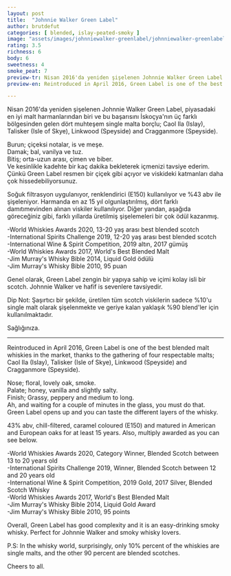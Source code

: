 ```yaml
---
layout: post
title:  "Johnnie Walker Green Label"
author: brutdefut
categories: [ blended, islay-peated-smoky ]
image: "assets/images/johnniewalker-greenlabel/johnniewalker-greenlabel.JPG"
rating: 3.5
richness: 6
body: 6
sweetness: 4
smoke_peat: 7
preview-tr: Nisan 2016'da yeniden şişelenen Johnnie Walker Green Label şu an piyasadaki en iyi malt harmanlarından biri.   
preview-en: Reintroduced in April 2016, Green Label is one of the best blended malt whiskies in the market.   

---
```


Nisan 2016'da yeniden şişelenen Johnnie Walker Green Label, piyasadaki en iyi malt harmanlarından biri ve bu başarısını İskoçya'nın üç farklı bölgesinden gelen dört muhteşem single malta borçlu; Caol Ila (Islay), Talisker (Isle of Skye), Linkwood (Speyside) and Cragganmore (Speyside).  

Burun; çiçeksi notalar, is ve meşe.  
Damak; bal, vanilya ve tuz.  
Bitiş; orta-uzun arası, çimen ve biber.  
Ve kesinlikle kadehte bir kaç dakika bekleterek içmenizi tavsiye ederim. Çünkü Green Label resmen bir çiçek gibi açıyor ve viskideki katmanları daha çok hissedebiliyorsunuz.  

Soğuk filtrasyon uygulanıyor, renklendirici (E150) kullanılıyor ve %43 abv ile şişeleniyor. Harmanda en az 15 yıl olgunlaştırılmış, dört farklı damıtımevinden alınan viskiler kullanılıyor. Diğer yandan, aşağıda göreceğiniz gibi, farklı yıllarda üretilmiş şişelemeleri bir çok ödül kazanmış.  

-World Whiskies Awards 2020, 13-20 yaş arası best blended scotch  
-International Spirits Challenge 2019, 12-20 yaş arası best blended scotch  
-International Wine & Spirit Competition, 2019 altın, 2017 gümüş  
-World Whiskies Awards 2017, World's Best Blended Malt   
-Jim Murray's Whisky Bible 2014, Liquid Gold ödülü    
-Jim Murray's Whisky Bible 2010, 95 puan  

Genel olarak, Green Label zengin bir yapıya sahip ve içimi kolay isli bir scotch. Johnnie Walker ve hafif is sevenlere tavsiyedir.  

Dip Not: Şaşırtıcı bir şekilde, üretilen tüm scotch viskilerin sadece %10'u single malt olarak şişelenmekte ve geriye kalan yaklaşık %90 blend'ler için kullanılmaktadır.  

Sağlığınıza.  
 
-----------------------------------------------

<p id="english"></p>

Reintroduced in April 2016, Green Label is one of the best blended malt whiskies in the market, thanks to the gathering of four respectable malts; Caol Ila (Islay), Talisker (Isle of Skye), Linkwood (Speyside) and Cragganmore (Speyside).  

Nose; floral, lovely oak, smoke.  
Palate; honey, vanilla and slightly salty.  
Finish; Grassy, peppery and medium to long.  
Ah, and waiting for a couple of minutes in the glass, you must do that. Green Label opens up and you can taste the different layers of the whisky.   

43% abv, chill-filtered, caramel coloured (E150) and matured in American and European oaks for at least 15 years. Also, multiply awarded as you can see below.  

-World Whiskies Awards 2020, Category Winner, Blended Scotch between 13 to 20 years old  
-International Spirits Challenge 2019, Winner, Blended Scotch between 12 and 20 years old  
-International Wine & Spirit Competition, 2019 Gold, 2017 Silver, Blended Scotch Whisky  
-World Whiskies Awards 2017, World's Best Blended Malt  
-Jim Murray's Whisky Bible 2014, Liquid Gold Award  
-Jim Murray's Whisky Bible 2010, 95 points   

Overall, Green Label has good complexity and it is an easy-drinking smoky whisky. Perfect for Johnnie Walker and smoky whisky lovers.  

P.S: In the whisky world, surprisingly, only 10% percent of the whiskies are single malts, and the other 90 percent are blended scotches.  

Cheers to all.            
  
